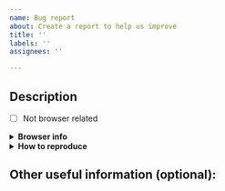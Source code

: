 ```yaml
---
name: Bug report
about: Create a report to help us improve
title: ''
labels: ''
assignees: ''

---
```


## Description
<!-- A few sentences describing the overall goals of the issue. -->

- [ ] Not browser related

<details><summary> <b>Browser info</b> </summary>
<!-- If browser related, please compile the following table -->
<!-- If your browser is not in the list please add a new row to the table with the version -->
(use this site: <a href="https://www.whatsmybrowser.org/">https://www.whatsmybrowser.org/</a> for non expert users)

| Browser Affected | Version |
|---|---|
|Internet Explorer| |
|Edge| |
|Chrome| |
|Firefox| |
|Safari| |
</details>

<details><summary> <b>How to reproduce</b> </summary>

<!-- A list of steps to reproduce the bug -->
-  
- 

*Expected Result*
<!-- Describe here the expected result  -->

*Current Result*
<!-- Describe here the current behavior -->

</details>

## Other useful information (optional):
